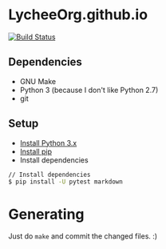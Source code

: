 # LycheeOrg.github.io

[![Build Status](https://travis-ci.com/LycheeOrg/LycheeOrg.github.io.svg?branch=master)](https://travis-ci.com/LycheeOrg/LycheeOrg.github.io)

## Dependencies

- GNU Make
- Python 3 (because I don't like Python 2.7)
- git

## Setup

- [Install Python 3.x](https://www.python.org/downloads/)
- [Install pip](https://pip.pypa.io/en/stable/installing/)
- Install dependencies

```sh
// Install dependencies
$ pip install -U pytest markdown
```

# Generating

Just do `make` and commit the changed files. :)
